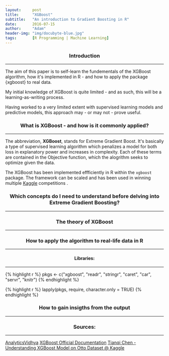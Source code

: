 ```yaml
---
layout:     post
title:      "XGBoost"
subtitle:   "An introduction to Gradient Boosting in R"
date:       2016-07-15
author:     "Adam"
header-img: "img/docubyte-blue.jpg"
tags:		[R Programming | Machine Learning]
---
```

<center><h3> Introduction </h3></center>
<hr>

The aim of this paper is to self-learn the fundementals of the XGBoost algorithm, how it's implemented in R - and how to apply the package {xgboost} to real data. 

My initial knowledge of XGBoost is quite limited - and as such, this will be a learning-as-writing process. 

Having worked to a very limited extent with supervised learning models and predictive models, this approach may - or may not - prove useful.

<center><h3> What is XGBoost - and how is it commonly applied? </h3></center>
<hr>

The abbreviation, <b>XGBoost</b>, stands for Extreme Gradient Boost. It's basically a type of supervised learning algorithm which penalizes a model for both loss in explanatory power and increases in complexity. Each of these terms are contained in the Objective function, which the alogrithm seeks to optimize given the data. 

The XGBoost has been implemented effficiently in R within the `xgboost` package. The framework can be scaled and has been used in winning multiple [Kaggle](https://kaggle.com) competitions
.
<center><h3> Which concepts do I need to understand before delving into Extreme Gradient Boosting? </h3></center>
<hr>


<center><h3> The theory of XGBoost </h3></center>
<hr>

<center><h3> How to apply the algorithm to real-life data in R </h3></center>
<hr>

<center><h4> Libraries: </h4></center>
<hr>


{% highlight r %}
pkgs <- c("xgboost",
          "readr",
          "stringr",
          "caret",
          "car",
          "servr",
          "knitr")
{% endhighlight %}


{% highlight r %}
lapply(pkgs, require, character.only = TRUE)
{% endhighlight %}

<center><h3> How to gain insigths from the output </h3></center>
<hr>



<center><h3> Sources: </h3></center>
<hr>

[AnalyticsVidhya](http://www.analyticsvidhya.com/blog/2016/01/xgboost-algorithm-easy-steps/)
[XGBoost Official Documentation](http://xgboost.readthedocs.io/en/latest/model.html)
[Tianqi Chen - Understanding XGBoost Model on Otto Dataset @ Kaggle](https://www.kaggle.com/tqchen/otto-group-product-classification-challenge/understanding-xgboost-model-on-otto-data)
